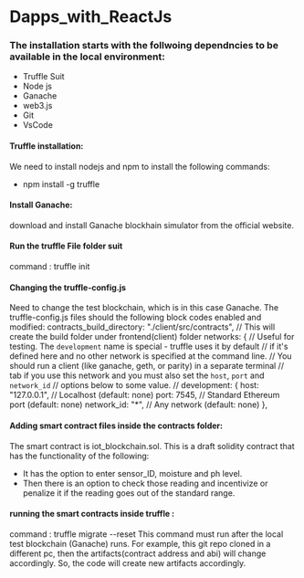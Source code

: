 # Dapps_with_ReactJs

### The installation starts with the follwoing dependncies to be available in the local environment:
 - Truffle Suit
 - Node js
 - Ganache 
 - web3.js
 - Git
 - VsCode

 #### Truffle installation:
 We need to install nodejs and npm to install the following commands:
 - npm install -g truffle

#### Install Ganache:
download and install Ganache blockhain simulator from the official website.

#### Run the truffle File folder suit 

command : truffle init

#### Changing the truffle-config.js
Need to change the test blockchain, which is in this case Ganache.
The truffle-config.js files should the following block codes enabled and modified:
contracts_build_directory: "./client/src/contracts", // This will create the build folder under frontend(client) folder
  networks: {
    // Useful for testing. The `development` name is special - truffle uses it by default
    // if it's defined here and no other network is specified at the command line.
    // You should run a client (like ganache, geth, or parity) in a separate terminal
    // tab if you use this network and you must also set the `host`, `port` and `network_id`
    // options below to some value.
    //
    development: {
      host: "127.0.0.1", // Localhost (default: none)
      port: 7545, // Standard Ethereum port (default: none)
      network_id: "*", // Any network (default: none)
    },
#### Adding smart contract files inside the contracts folder:
The smart contract is  iot_blockchain.sol.
This is a draft solidity contract that has the functionality of the following:

- It has the option to enter sensor_ID, moisture and ph level.
- Then there is an option to check those reading and incentivize or penalize it if the reading goes out of the standard range.

#### running the smart contracts inside truffle :
command : truffle migrate --reset
This command must run after the local test blockchain (Ganache) runs. For example, this git repo cloned in a different pc, then the artifacts(contract address and abi) will change accordingly. So, the code will create new artifacts accordingly.   